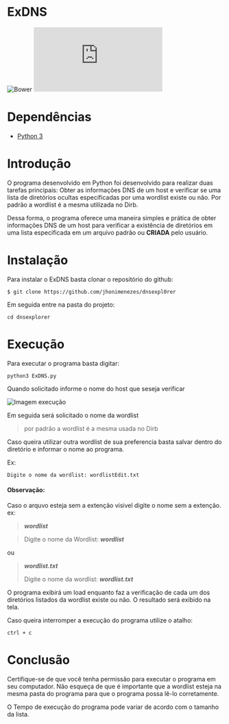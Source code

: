 # **ExDNS**
![Bower](https://img.shields.io/bower/l/bootstrap)
![GitHub file size in bytes](https://img.shields.io/github/size/jhonimenezes/dnsexpl0rer/ExDNS.py)

# Dependências

- [Python 3](https://www.python.org/downloads/)

# Introdução
 
O programa desenvolvido em Python foi desenvolvido para realizar duas tarefas principais:  Obter as informações  DNS de um host e verificar se uma lista de diretórios ocultas especificadas por uma wordlist existe ou não. Por padrão a wordlist é a mesma utilizada no Dirb.

Dessa forma, o programa oferece uma maneira simples e prática de obter informações  DNS de um host para verificar a existência de diretórios em uma lista especificada em um arquivo padrão ou **CRIADA** pelo usuário.

# Instalação

Para instalar o ExDNS basta clonar o repositório do github:

`$ git clone https://github.com/jhonimenezes/dnsexpl0rer`

Em seguida entre na pasta do projeto:

`cd dnsexplorer`

# Execução

Para executar o programa basta digitar:

```python3 ExDNS.py```

Quando solicitado informe o nome do host que seseja verificar

![Imagem execução](https://raw.githubusercontent.com/jhonimenezes/img/main/execucaoprograma.png?token=GHSAT0AAAAAACAFWSG3BORSGYJDYIETP5UMZBBWBQQ)

Em seguida será solicitado o nome da wordlist

> por padrão a wordlist é a mesma usada no Dirb

Caso queira utilizar outra wordlist de sua preferencia basta salvar dentro do diretório e informar o nome ao programa.

Ex:

```Digite o nome da wordlist: wordlistEdit.txt```

#### Observação:
Caso o arquvo esteja sem a extenção visivel digite o nome sem a extenção. ex:

> ***wordlist***

> Digite o nome da Wordlist:            ***wordlist***

ou

> ***wordlist.txt***
>
> Digite o nome da wordlist: ***wordlist.txt***

O programa exibirá um load enquanto faz a verificação de cada um dos diretórios listados da wordlist existe ou não. O resultado será exibido na tela.

Caso queira interromper a execução do programa utilize o atalho:

`ctrl + c`

# Conclusão

Certifique-se  de que você tenha permissão para executar o programa em seu computador. Não esqueça de que é importante que a wordlist esteja na mesma pasta do programa para que o programa possa lê-lo corretamente.

O Tempo de execução do programa pode variar de acordo com o tamanho da lista.
